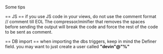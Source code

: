 Some tips


== JS ==
if you use JS code in your views, do not use the comment format
	// comment till EOL
The compressor/minifier that removes the spaces before sending the output will 
break the code and force the rest of the code to be sent as comment.


== DB import ==
when importing the dbs triggers, keep in mind the Definer field. you may want to just create a user called **"devin"@"%"**
